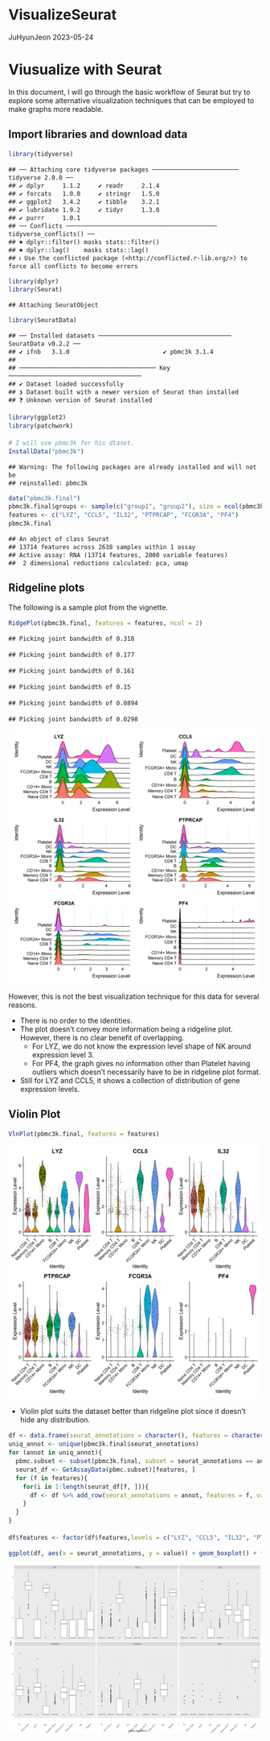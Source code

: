 VisualizeSeurat
================
JuHyunJeon
2023-05-24

# Viusualize with Seurat

In this document, I will go through the basic workflow of Seurat but try
to explore some alternative visualization techniques that can be
employed to make graphs more readable.

## Import libraries and download data

``` r
library(tidyverse)
```

    ## ── Attaching core tidyverse packages ──────────────────────── tidyverse 2.0.0 ──
    ## ✔ dplyr     1.1.2     ✔ readr     2.1.4
    ## ✔ forcats   1.0.0     ✔ stringr   1.5.0
    ## ✔ ggplot2   3.4.2     ✔ tibble    3.2.1
    ## ✔ lubridate 1.9.2     ✔ tidyr     1.3.0
    ## ✔ purrr     1.0.1     
    ## ── Conflicts ────────────────────────────────────────── tidyverse_conflicts() ──
    ## ✖ dplyr::filter() masks stats::filter()
    ## ✖ dplyr::lag()    masks stats::lag()
    ## ℹ Use the conflicted package (<http://conflicted.r-lib.org/>) to force all conflicts to become errors

``` r
library(dplyr)
library(Seurat)
```

    ## Attaching SeuratObject

``` r
library(SeuratData)
```

    ## ── Installed datasets ───────────────────────────────────── SeuratData v0.2.2 ──
    ## ✔ ifnb   3.1.0                          ✔ pbmc3k 3.1.4
    ## 
    ## ────────────────────────────────────── Key ─────────────────────────────────────
    ## ✔ Dataset loaded successfully
    ## ❯ Dataset built with a newer version of Seurat than installed
    ## ❓ Unknown version of Seurat installed

``` r
library(ggplot2)
library(patchwork)

# I will use pbmc3k for his dtaset.
InstallData("pbmc3k")
```

    ## Warning: The following packages are already installed and will not be
    ## reinstalled: pbmc3k

``` r
data("pbmc3k.final")
pbmc3k.final$groups <- sample(c("group1", "group2"), size = ncol(pbmc3k.final), replace = TRUE)
features <- c("LYZ", "CCL5", "IL32", "PTPRCAP", "FCGR3A", "PF4")
pbmc3k.final
```

    ## An object of class Seurat 
    ## 13714 features across 2638 samples within 1 assay 
    ## Active assay: RNA (13714 features, 2000 variable features)
    ##  2 dimensional reductions calculated: pca, umap

## Ridgeline plots

The following is a sample plot from the vignette.

``` r
RidgePlot(pbmc3k.final, features = features, ncol = 2)
```

    ## Picking joint bandwidth of 0.318

    ## Picking joint bandwidth of 0.177

    ## Picking joint bandwidth of 0.161

    ## Picking joint bandwidth of 0.15

    ## Picking joint bandwidth of 0.0894

    ## Picking joint bandwidth of 0.0298

![](VisualizeSeurat_files/figure-gfm/seurat-base-ridgeplot-1.png)<!-- -->

However, this is not the best visualization technique for this data for
several reasons.

- There is no order to the identities.
- The plot doesn’t convey more information being a ridgeline plot.
  However, there is no clear benefit of overlapping.
  - For LYZ, we do not know the expression level shape of NK around
    expression level 3.
  - For PF4, the graph gives no information other than Platelet having
    outliers which doesn’t necessarily have to be in ridgeline plot
    format.
- Still for LYZ and CCL5, it shows a collection of distribution of gene
  expression levels.

## Violin Plot

``` r
VlnPlot(pbmc3k.final, features = features)
```

![](VisualizeSeurat_files/figure-gfm/seurat-base-vlnplot-1.png)<!-- -->

- Violin plot suits the dataset better than ridgeline plot since it
  doesn’t hide any distribution.

``` r
df <- data.frame(seurat_annotations = character(), features = character(), value = numeric())
uniq_annot <- unique(pbmc3k.final$seurat_annotations)
for (annot in uniq_annot){
  pbmc.subset <- subset(pbmc3k.final, subset = seurat_annotations == annot)
  seurat_df <- GetAssayData(pbmc.subset)[features, ]
  for (f in features){
    for(i in 1:length(seurat_df[f, ])){
      df <- df %>% add_row(seurat_annotations = annot, features = f, value = seurat_df[f, i])
    }
  }
}

df$features <- factor(df$features,levels = c("LYZ", "CCL5", "IL32", "PTPRCAP", "FCGR3A", "PF4"))
```

``` r
ggplot(df, aes(x = seurat_annotations, y = value)) + geom_boxplot() + facet_wrap(~features, nrow = 2, ncol = 3) + theme(axis.text.x = element_text(angle = 45, vjust = 0.5, hjust=1))
```

![](VisualizeSeurat_files/figure-gfm/unnamed-chunk-2-1.png)<!-- -->
